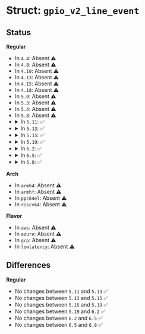 # Struct: <code>gpio_v2_line_event</code>

## Status
<b>Regular</b>
<ul>
<li>
In <code>4.4</code>: Absent ⚠️
</li>
<li>
In <code>4.8</code>: Absent ⚠️
</li>
<li>
In <code>4.10</code>: Absent ⚠️
</li>
<li>
In <code>4.13</code>: Absent ⚠️
</li>
<li>
In <code>4.15</code>: Absent ⚠️
</li>
<li>
In <code>4.18</code>: Absent ⚠️
</li>
<li>
In <code>5.0</code>: Absent ⚠️
</li>
<li>
In <code>5.3</code>: Absent ⚠️
</li>
<li>
In <code>5.4</code>: Absent ⚠️
</li>
<li>
In <code>5.8</code>: Absent ⚠️
</li>
<li>
<details>
<summary>In <code>5.11</code>: ✅</summary>

```c
struct gpio_v2_line_event {
    __u64 timestamp_ns;
    __u32 id;
    __u32 offset;
    __u32 seqno;
    __u32 line_seqno;
    __u32 padding[6];
};
```
</details>
</li>
<li>
<details>
<summary>In <code>5.13</code>: ✅</summary>

```c
struct gpio_v2_line_event {
    __u64 timestamp_ns;
    __u32 id;
    __u32 offset;
    __u32 seqno;
    __u32 line_seqno;
    __u32 padding[6];
};
```
</details>
</li>
<li>
<details>
<summary>In <code>5.15</code>: ✅</summary>

```c
struct gpio_v2_line_event {
    __u64 timestamp_ns;
    __u32 id;
    __u32 offset;
    __u32 seqno;
    __u32 line_seqno;
    __u32 padding[6];
};
```
</details>
</li>
<li>
<details>
<summary>In <code>5.19</code>: ✅</summary>

```c
struct gpio_v2_line_event {
    __u64 timestamp_ns;
    __u32 id;
    __u32 offset;
    __u32 seqno;
    __u32 line_seqno;
    __u32 padding[6];
};
```
</details>
</li>
<li>
<details>
<summary>In <code>6.2</code>: ✅</summary>

```c
struct gpio_v2_line_event {
    __u64 timestamp_ns;
    __u32 id;
    __u32 offset;
    __u32 seqno;
    __u32 line_seqno;
    __u32 padding[6];
};
```
</details>
</li>
<li>
<details>
<summary>In <code>6.5</code>: ✅</summary>

```c
struct gpio_v2_line_event {
    __u64 timestamp_ns;
    __u32 id;
    __u32 offset;
    __u32 seqno;
    __u32 line_seqno;
    __u32 padding[6];
};
```
</details>
</li>
<li>
<details>
<summary>In <code>6.8</code>: ✅</summary>

```c
struct gpio_v2_line_event {
    __u64 timestamp_ns;
    __u32 id;
    __u32 offset;
    __u32 seqno;
    __u32 line_seqno;
    __u32 padding[6];
};
```
</details>
</li>
</ul>
<b>Arch</b>
<ul>
<li>
In <code>arm64</code>: Absent ⚠️
</li>
<li>
In <code>armhf</code>: Absent ⚠️
</li>
<li>
In <code>ppc64el</code>: Absent ⚠️
</li>
<li>
In <code>riscv64</code>: Absent ⚠️
</li>
</ul>
<b>Flavor</b>
<ul>
<li>
In <code>aws</code>: Absent ⚠️
</li>
<li>
In <code>azure</code>: Absent ⚠️
</li>
<li>
In <code>gcp</code>: Absent ⚠️
</li>
<li>
In <code>lowlatency</code>: Absent ⚠️
</li>
</ul>

## Differences
<b>Regular</b>
<ul>
<li>
No changes between <code>5.11</code> and <code>5.13</code> ✅
</li>
<li>
No changes between <code>5.13</code> and <code>5.15</code> ✅
</li>
<li>
No changes between <code>5.15</code> and <code>5.19</code> ✅
</li>
<li>
No changes between <code>5.19</code> and <code>6.2</code> ✅
</li>
<li>
No changes between <code>6.2</code> and <code>6.5</code> ✅
</li>
<li>
No changes between <code>6.5</code> and <code>6.8</code> ✅
</li>
</ul>

